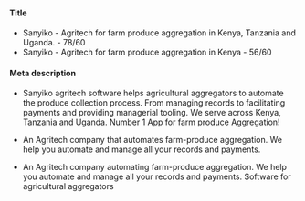 #### Title
- Sanyiko - Agritech for farm produce aggregation in Kenya, Tanzania and Uganda.   - 78/60
- Sanyiko - Agritech for farm produce aggregation in Kenya                         - 56/60


#### Meta description
- Sanyiko agritech software helps agricultural aggregators to automate the produce collection process. From managing records to facilitating payments and providing managerial tooling. We serve across Kenya, Tanzania and Uganda. Number 1 App for farm produce Aggregation!

- An Agritech company that automates farm-produce aggregation. We help you automate and manage all your records and payments.

- An Agritech company automating farm-produce aggregation. We help you automate and manage all your records and payments. Software for agricultural aggregators



